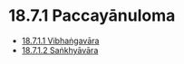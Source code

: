 # 18.7.1 Paccayānuloma

* [18.7.1.1 Vibhaṅgavāra](18.7.1/18.7.1.1.md)
* [18.7.1.2 Saṅkhyāvāra](18.7.1/18.7.1.2.md)
